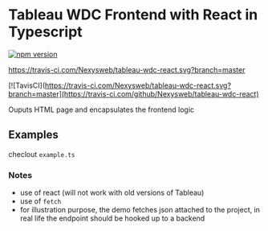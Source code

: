 # Tableau WDC Frontend with React in Typescript

[![npm version](https://badge.fury.io/js/%40nexys%2Ftableau-wdc-react.svg)](https://www.npmjs.com/package/@nexys/tableau-wdc-react)

https://travis-ci.com/Nexysweb/tableau-wdc-react.svg?branch=master

[![TavisCI](https://travis-ci.com/Nexysweb/tableau-wdc-react.svg?branch=master](https://travis-ci.com/github/Nexysweb/tableau-wdc-react)

Ouputs HTML page and encapsulates the frontend logic

## Examples

checlout `example.ts`

### Notes

* use of react (will not work with old versions of Tableau)
* use of `fetch`
* for illustration purpose, the demo fetches json attached to the project, in real life the endpoint should be hooked up to a backend